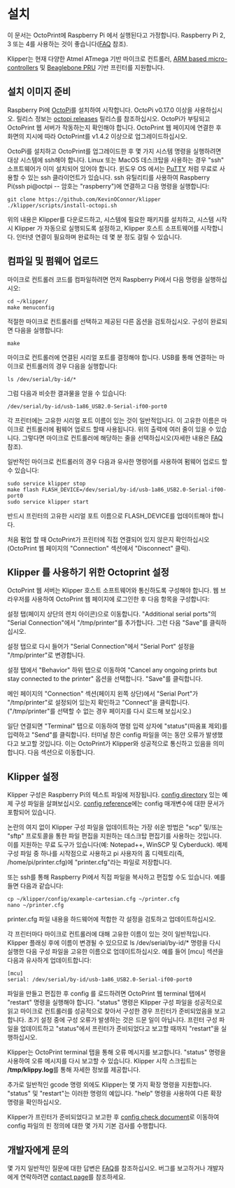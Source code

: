 # 설치

이 문서는 OctoPrint에 Raspberry Pi 에서 실행된다고 가정합니다. Raspberry Pi 2, 3 또는 4를 사용하는 것이 좋습니다([FAQ](FAQ.md#Raspberry-Pi-3-이외의-다른-기기에서-Klipper를-실행할-수-있습니까) 참조).

Klipper는 현재 다양한 Atmel ATmega 기반 마이크로 컨트롤러, [ARM based micro-controllers](Features.md#step-benchmarks) 및 [Beaglebone PRU](beaglebone.md) 기반 프린터를 지원합니다.

## 설치 이미지 준비

Raspberry Pi에 [OctoPi](https://github.com/guysoft/OctoPi)를 설치하여 시작합니다. OctoPi v0.17.0 이상을 사용하십시오. 릴리스 정보는 [octopi releases](https://github.com/guysoft/OctoPi/releases) 릴리스를 참조하십시오. OctoPi가 부팅되고 OctoPrint 웹 서버가 작동하는지 확인해야 합니다. OctoPrint 웹 페이지에 연결한 후 화면의 지시에 따라 OctoPrint를 v1.4.2 이상으로 업그레이드하십시오.

OctoPi를 설치하고 OctoPrint를 업그레이드한 후 몇 가지 시스템 명령을 실행하려면 대상 시스템에 ssh해야 합니다. Linux 또는 MacOS 데스크탑을 사용하는 경우 "ssh" 소프트웨어가 이미 설치되어 있어야 합니다. 윈도우 OS 에서는 [PuTTY](https://www.chiark.greenend.org.uk/~sgtatham/putty/) 처럼 무료로 사용할 수 있는 ssh 클라이언트가 있습니다. ssh 유틸리티를 사용하여 Raspberry Pi(ssh pi@octpi -- 암호는 "raspberry")에 연결하고 다음 명령을 실행합니다:

```
git clone https://github.com/KevinOConnor/klipper
./klipper/scripts/install-octopi.sh
```

위의 내용은 Klipper를 다운로드하고, 시스템에 필요한 패키지를 설치하고, 시스템 시작 시 Klipper 가 자동으로 실행되도록 설정하고, Klipper 호스트 소프트웨어를 시작합니다. 인터넷 연결이 필요하며 완료하는 데 몇 분 정도 걸릴 수 있습니다.

## 컴파일 및 펌웨어 업로드

마이크로 컨트롤러 코드를 컴파일하려면 먼저 Raspberry Pi에서 다음 명령을 실행하십시오:

```
cd ~/klipper/
make menuconfig
```

적절한 마이크로 컨트롤러를 선택하고 제공된 다른 옵션을 검토하십시오. 구성이 완료되면 다음을 실행합니다:

```
make
```

마이크로 컨트롤러에 연결된 시리얼 포트를 결정해야 합니다. USB를 통해 연결하는 마이크로 컨트롤러의 경우 다음을 실행합니다:

```
ls /dev/serial/by-id/*
```

그럼 다음과 비슷한 결과물을 얻을 수 있습니다:

```
/dev/serial/by-id/usb-1a86_USB2.0-Serial-if00-port0
```

각 프린터에는 고유한 시리얼 포트 이름이 있는 것이 일반적입니다. 이 고유한 이름은 마이크로 컨트롤러에 펌웨어 업로드 할때 사용됩니다. 위의 출력에 여러 줄이 있을 수 있습니다. 그렇다면 마이크로 컨트롤러에 해당하는 줄을 선택하십시오(자세한 내용은 [FAQ](내-시리얼-포트는-어디에-있습니까) 참조).

일반적인 마이크로 컨트롤러의 경우 다음과 유사한 명령어를 사용하여 펌웨어 업로드 할 수 있습니다:

```
sudo service klipper stop
make flash FLASH_DEVICE=/dev/serial/by-id/usb-1a86_USB2.0-Serial-if00-port0
sudo service klipper start
```

반드시 프린터의 고유한 시리얼 포트 이름으로 FLASH_DEVICE를 업데이트해야 합니다.

처음 펌업 할 때 OctoPrint가 프린터에 직접 연결되어 있지 않은지 확인하십시오 (OctoPrint 웹 페이지의 "Connection" 섹션에서 "Disconnect" 클릭).

## Klipper 를 사용하기 위한 Octoprint 설정

OctoPrint 웹 서버는 Klipper 호스트 소프트웨어와 통신하도록 구성해야 합니다. 웹 브라우저를 사용하여 OctoPrint 웹 페이지에 로그인한 후 다음 항목을 구성합니다:

설정 탭(페이지 상단의 렌치 아이콘)으로 이동합니다. "Additional serial ports"의 "Serial Connection"에서 "/tmp/printer"를 추가합니다. 그런 다음 "Save"를 클릭하십시오.

설정 탭으로 다시 들어가 "Serial Connection"에서 "Serial Port" 설정을 "/tmp/printer"로 변경합니다.

설정 탭에서 "Behavior" 하위 탭으로 이동하여 "Cancel any ongoing prints but stay connected to the printer" 옵션을 선택합니다. "Save"를 클릭합니다.

메인 페이지의 "Connection" 섹션(페이지 왼쪽 상단)에서 "Serial Port"가 "/tmp/printer"로 설정되어 있는지 확인하고 "Connect"을 클릭합니다. ("/tmp/printer"를 선택할 수 없는 경우 페이지를 다시 로드해 보십시오.)

일단 연결되면 "Terminal" 탭으로 이동하여 명령 입력 상자에 "status"(따옴표 제외)를 입력하고 "Send"를 클릭합니다. 터미널 창은 config 파일을 여는 동안 오류가 발생했다고 보고할 것입니다. 이는 OctoPrint가 Klipper와 성공적으로 통신하고 있음을 의미합니다. 다음 섹션으로 이동합니다.

## Klipper 설정

Klipper 구성은 Raspberry Pi의 텍스트 파일에 저장됩니다. [config directory](../config/) 있는 예제 구성 파일을 살펴보십시오. [config reference](Config_Reference.md)에는 config 매개변수에 대한 문서가 포함되어 있습니다.

논란의 여지 없이 Klipper 구성 파일을 업데이트하는 가장 쉬운 방법은 "scp" 및/또는 "sftp" 프로토콜을 통한 파일 편집을 지원하는 데스크탑 편집기를 사용하는 것입니다. 이를 지원하는 무료 도구가 있습니다(예: Notepad++, WinSCP 및 Cyberduck). 예제 구성 파일 중 하나를 시작점으로 사용하고 pi 사용자의 홈 디렉토리(즉, /home/pi/printer.cfg)에 "printer.cfg"라는 파일로 저장합니다.

또는 ssh를 통해 Raspberry Pi에서 직접 파일을 복사하고 편집할 수도 있습니다. 예를 들면 다음과 같습니다:

```
cp ~/klipper/config/example-cartesian.cfg ~/printer.cfg
nano ~/printer.cfg
```

printer.cfg 파일 내용을 하드웨어에 적합한 각 설정을 검토하고 업데이트하십시오.

각 프린터마다 마이크로 컨트롤러에 대해 고유한 이름이 있는 것이 일반적입니다. Klipper 플래싱 후에 이름이 변경될 수 있으므로 ls /dev/serial/by-id/* 명령을 다시 실행한 다음 구성 파일을 고유한 이름으로 업데이트하십시오. 예를 들어 [mcu] 섹션을 다음과 유사하게 업데이트합니다:

```
[mcu]
serial: /dev/serial/by-id/usb-1a86_USB2.0-Serial-if00-port0
```

파일을 만들고 편집한 후 config 를 로드하려면 OctoPrint 웹 terminal 탭에서 "restart" 명령을 실행해야 합니다. "status" 명령은 Klipper 구성 파일을 성공적으로 읽고 마이크로 컨트롤러를 성공적으로 찾아서 구성한 경우 프린터가 준비되었음을 보고합니다. 초기 설정 중에 구성 오류가 발생하는 것은 드문 일이 아닙니다. 프린터 구성 파일을 업데이트하고 "status"에서 프린터가 준비되었다고 보고할 때까지 "restart"을 실행하십시오.

Klipper는 OctoPrint terminal 탭을 통해 오류 메시지를 보고합니다. "status" 명령을 사용하여 오류 메시지를 다시 보고할 수 있습니다. Klipper 시작 스크립트는 **/tmp/klippy.log**를 통해 자세한 정보를 제공합니다.

추가로 일반적인 gcode 명령 외에도 Klipper는 몇 가지 확장 명령을 지원합니다. "status" 및 "restart"는 이러한 명령의 예입니다. "help" 명령을 사용하여 다른 확장 명령을 확인하십시오.

Klipper가 프린터가 준비되었다고 보고한 후 [config check document](Config_checks.md)로 이동하여 config 파일의 핀 정의에 대한 몇 가지 기본 검사를 수행합니다.

## 개발자에게 문의

몇 가지 일반적인 질문에 대한 답변은 [FAQ](FAQ.md)를 참조하십시오. 버그를 보고하거나 개발자에게 연락하려면 [contact page](Contact.md)를 참조하세요.
